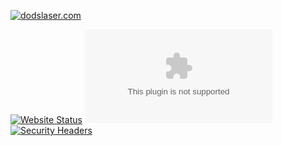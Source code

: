 [![dodslaser.com](https://dodslaser.com/vector/dodslaser-dynamic.svg)](https://dodslaser.com/)

[![Website Status](https://img.shields.io/website?url=https%3A%2F%2Fdodslaser.com)](https://dodslaser.com/)
[![Mozilla HTTP Observatory Grade](https://img.shields.io/mozilla-observatory/grade/dodslaser.com?publish)](https://observatory.mozilla.org/analyze/dodslaser.com)
[![Security Headers](https://img.shields.io/security-headers?url=https%3A%2F%2Fdodslaser.com)](https://securityheaders.com/?q=dodslaser.com&followRedirects=on)